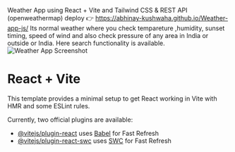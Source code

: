 Weather App using React + Vite and Tailwind CSS & REST API (openweathermap)
deploy 👉 https://abhinay-kushwaha.github.io/Weather-app-js/
Its normal weather where you check tempareture ,humidity, sunset timing, speed of wind and also check pressure of any area in India or outside or India. Here search functionality is available.
![Weather App Screenshot](https://github.com/abhinay-kushwaha/Weather-App-ViteReact/blob/main/Document%20-%20Google%20Chrome%2022-May-24%206_39_47%20PM.png)




# React + Vite

This template provides a minimal setup to get React working in Vite with HMR and some ESLint rules.

Currently, two official plugins are available:

- [@vitejs/plugin-react](https://github.com/vitejs/vite-plugin-react/blob/main/packages/plugin-react/README.md) uses [Babel](https://babeljs.io/) for Fast Refresh
- [@vitejs/plugin-react-swc](https://github.com/vitejs/vite-plugin-react-swc) uses [SWC](https://swc.rs/) for Fast Refresh
